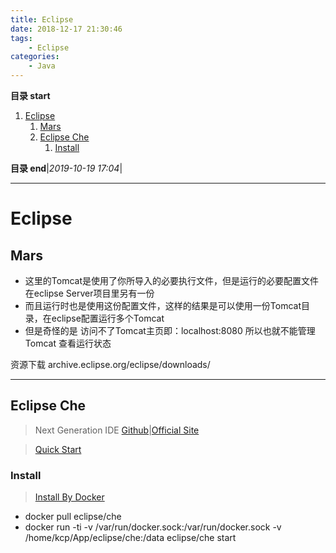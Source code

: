 ```yaml
---
title: Eclipse
date: 2018-12-17 21:30:46
tags: 
    - Eclipse
categories: 
    - Java
---
```


**目录 start**
 
1. [Eclipse](#eclipse)
    1. [Mars](#mars)
    1. [Eclipse Che](#eclipse-che)
        1. [Install](#install)

**目录 end**|_2019-10-19 17:04_|
****************************************
# Eclipse 
## Mars

* 这里的Tomcat是使用了你所导入的必要执行文件，但是运行的必要配置文件在eclipse Server项目里另有一份
* 而且运行时也是使用这份配置文件，这样的结果是可以使用一份Tomcat目录，在eclipse配置运行多个Tomcat
* 但是奇怪的是 访问不了Tomcat主页即：localhost:8080 所以也就不能管理Tomcat 查看运行状态

资源下载 archive.eclipse.org/eclipse/downloads/ 

*********************

## Eclipse Che
> Next Generation IDE [Github](https://github.com/eclipse/che)|[Official Site](https://www.eclipse.org/che/)

> [Quick Start](https://www.eclipse.org/che/docs/quick-start.html)


### Install 
> [Install By Docker](https://www.eclipse.org/che/docs/docker-single-user.html)

- docker pull eclipse/che
- docker run -ti -v /var/run/docker.sock:/var/run/docker.sock -v /home/kcp/App/eclipse/che:/data eclipse/che start
